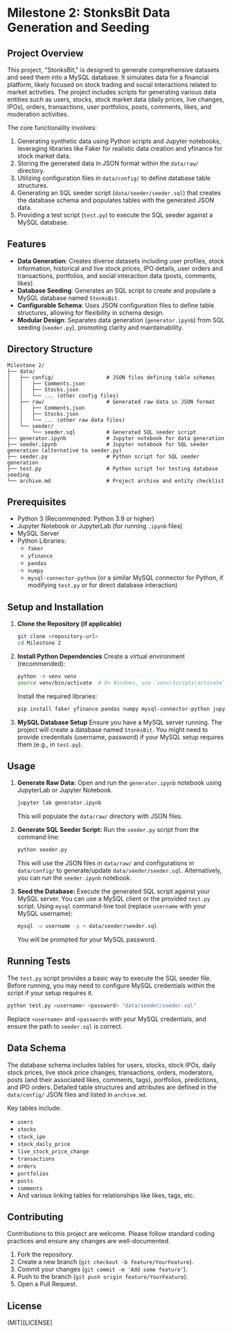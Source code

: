 # Milestone 2: StonksBit Data Generation and Seeding

## Project Overview

This project, "StonksBit," is designed to generate comprehensive datasets and seed them into a MySQL database. It simulates data for a financial platform, likely focused on stock trading and social interactions related to market activities. The project includes scripts for generating various data entities such as users, stocks, stock market data (daily prices, live changes, IPOs), orders, transactions, user portfolios, posts, comments, likes, and moderation activities.

The core functionality involves:
1.  Generating synthetic data using Python scripts and Jupyter notebooks, leveraging libraries like Faker for realistic data creation and yfinance for stock market data.
2.  Storing the generated data in JSON format within the `data/raw/` directory.
3.  Utilizing configuration files in `data/config/` to define database table structures.
4.  Generating an SQL seeder script (`data/seeder/seeder.sql`) that creates the database schema and populates tables with the generated JSON data.
5.  Providing a test script (`test.py`) to execute the SQL seeder against a MySQL database.

## Features

* **Data Generation**: Creates diverse datasets including user profiles, stock information, historical and live stock prices, IPO details, user orders and transactions, portfolios, and social interaction data (posts, comments, likes).
* **Database Seeding**: Generates an SQL script to create and populate a MySQL database named `StonksBit`.
* **Configurable Schema**: Uses JSON configuration files to define table structures, allowing for flexibility in schema design.
* **Modular Design**: Separates data generation (`generator.ipynb`) from SQL seeding (`seeder.py`), promoting clarity and maintainability.

## Directory Structure

```
Milestone 2/
├── data/
│   ├── config/                 # JSON files defining table schemas
│   │   ├── Comments.json
│   │   ├── Stocks.json
│   │   └── ... (other config files)
│   ├── raw/                    # Generated raw data in JSON format
│   │   ├── Comments.json
│   │   ├── Stocks.json
│   │   └── ... (other raw data files)
│   └── seeder/
│       └── seeder.sql          # Generated SQL seeder script
├── generator.ipynb             # Jupyter notebook for data generation
├── seeder.ipynb                # Jupyter notebook for SQL seeder generation (alternative to seeder.py)
├── seeder.py                   # Python script for SQL seeder generation
├── test.py                     # Python script for testing database seeding
└── archive.md                  # Project archive and entity checklist
```

## Prerequisites

* Python 3 (Recommended: Python 3.9 or higher)
* Jupyter Notebook or JupyterLab (for running `.ipynb` files)
* MySQL Server
* Python Libraries:
    * `faker`
    * `yfinance`
    * `pandas`
    * `numpy`
    * `mysql-connector-python` (or a similar MySQL connector for Python, if modifying `test.py` or for direct database interaction)

## Setup and Installation

1.  **Clone the Repository (if applicable)**
    ```bash
    git clone <repository-url>
    cd Milestone 2
    ```

2.  **Install Python Dependencies**
    Create a virtual environment (recommended):
    ```bash
    python -m venv venv
    source venv/bin/activate  # On Windows, use `venv\Scripts\activate`
    ```
    Install the required libraries:
    ```bash
    pip install faker yfinance pandas numpy mysql-connector-python jupyterlab
    ```

3.  **MySQL Database Setup**
    Ensure you have a MySQL server running. The project will create a database named `StonksBit`. You might need to provide credentials (username, password) if your MySQL setup requires them (e.g., in `test.py`).

## Usage

1.  **Generate Raw Data:**
    Open and run the `generator.ipynb` notebook using JupyterLab or Jupyter Notebook.
    ```bash
    jupyter lab generator.ipynb
    ```
    This will populate the `data/raw/` directory with JSON files.

2.  **Generate SQL Seeder Script:**
    Run the `seeder.py` script from the command line:
    ```bash
    python seeder.py
    ```
    This will use the JSON files in `data/raw/` and configurations in `data/config/` to generate/update `data/seeder/seeder.sql`.
    Alternatively, you can run the `seeder.ipynb` notebook.

3.  **Seed the Database:**
    Execute the generated SQL script against your MySQL server. You can use a MySQL client or the provided `test.py` script.
    Using `mysql` command-line tool (replace `username` with your MySQL username):
    ```bash
    mysql -u username -p < data/seeder/seeder.sql
    ```
    You will be prompted for your MySQL password.

## Running Tests

The `test.py` script provides a basic way to execute the SQL seeder file.
Before running, you may need to configure MySQL credentials within the script if your setup requires it.
```bash
python test.py <username> <password> "data/seeder/seeder.sql"
```
Replace `<username>` and `<password>` with your MySQL credentials, and ensure the path to `seeder.sql` is correct.

## Data Schema

The database schema includes tables for users, stocks, stock IPOs, daily stock prices, live stock price changes, transactions, orders, moderators, posts (and their associated likes, comments, tags), portfolios, predictions, and IPO orders. Detailed table structures and attributes are defined in the `data/config/` JSON files and listed in `archive.md`.

Key tables include:
* `users`
* `stocks`
* `stock_ipo`
* `stock_daily_price`
* `live_stock_price_change`
* `transactions`
* `orders`
* `portfolios`
* `posts`
* `comments`
* And various linking tables for relationships like likes, tags, etc.

## Contributing

Contributions to this project are welcome. Please follow standard coding practices and ensure any changes are well-documented.
1.  Fork the repository.
2.  Create a new branch (`git checkout -b feature/YourFeature`).
3.  Commit your changes (`git commit -m 'Add some feature'`).
4.  Push to the branch (`git push origin feature/YourFeature`).
5.  Open a Pull Request.

## License

(MIT)[LICENSE]